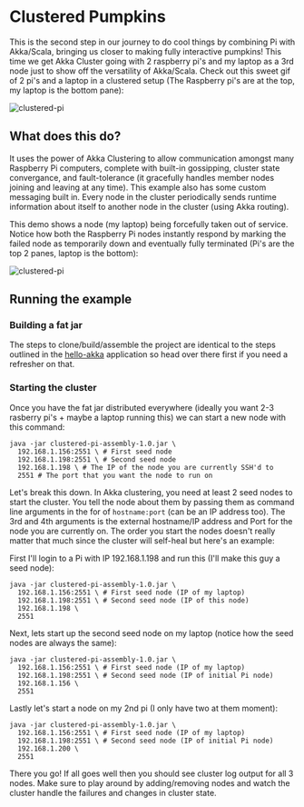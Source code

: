 # Clustered Pumpkins
This is the second step in our journey to do cool things by combining Pi with Akka/Scala, bringing us closer to making fully interactive pumpkins! This time we get Akka Cluster going with 2 raspberry pi's and my laptop as a 3rd node just to show off the versatility of Akka/Scala. Check out this sweet gif of 2 pi's and a laptop in a clustered setup (The Raspberry pi's are at the top, my laptop is the bottom pane):

![clustered-pi](http://i.imgur.com/N3ZNjIJ.gif "Akka clustering with Rasberry Pi")


## What does this do?
It uses the power of Akka Clustering to allow communication amongst many Raspberry Pi computers, complete with built-in gossipping, cluster state convergance, and fault-tolerance (it gracefully handles member nodes joining and leaving at any time). This example also has some custom messaging built in. Every node in the cluster periodically sends runtime information about itself to another node in the cluster (using Akka routing). 

This demo shows a node (my laptop) being forcefully taken out of service. Notice how both the Raspberry Pi nodes instantly respond by marking the failed node as temporarily down and eventually fully terminated (Pi's are the top 2 panes, laptop is the bottom):

![clustered-pi](http://i.imgur.com/9LJDqMA.gif "Akka clustering with Rasberry Pi")

## Running the example

### Building a fat jar
The steps to clone/build/assemble the project are identical to the steps outlined in the [hello-akka](https://github.com/rasberry-pumpkins/hello-akka) application so head over there first if you need a refresher on that.

### Starting the cluster
Once you have the fat jar distributed everywhere (ideally you want 2-3 rasberry pi's + maybe a laptop running this) we can start a new node with this command:

```shell
java -jar clustered-pi-assembly-1.0.jar \
  192.168.1.156:2551 \ # First seed node
  192.168.1.198:2551 \ # Second seed node
  192.168.1.198 \ # The IP of the node you are currently SSH'd to
  2551 # The port that you want the node to run on
```

Let's break this down. In Akka clustering, you need at least 2 seed nodes to start the cluster. You tell the node about them by passing them as command line arguments in the for of `hostname:port` (can be an IP address too). The 3rd and 4th arguments is the external hostname/IP address and Port for the node you are currently on. The order you start the nodes doesn't really matter that much since the cluster will self-heal but here's an example:

First I'll login to a Pi with IP 192.168.1.198 and run this (I'll make this guy a seed node):

```shell
java -jar clustered-pi-assembly-1.0.jar \
  192.168.1.156:2551 \ # First seed node (IP of my laptop)
  192.168.1.198:2551 \ # Second seed node (IP of this node)
  192.168.1.198 \
  2551
```

Next, lets start up the second seed node on my laptop (notice how the seed nodes are always the same):

```shell
java -jar clustered-pi-assembly-1.0.jar \
  192.168.1.156:2551 \ # First seed node (IP of my laptop)
  192.168.1.198:2551 \ # Second seed node (IP of initial Pi node)
  192.168.1.156 \
  2551
```

Lastly let's start a node on my 2nd pi (I only have two at them moment):

```shell
java -jar clustered-pi-assembly-1.0.jar \
  192.168.1.156:2551 \ # First seed node (IP of my laptop)
  192.168.1.198:2551 \ # Second seed node (IP of initial Pi node)
  192.168.1.200 \
  2551
```

There you go! If all goes well then you should see cluster log output for all 3 nodes. Make sure to play around by adding/removing nodes and watch the cluster handle the failures and changes in cluster state.